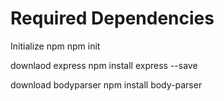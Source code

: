 # Required Dependencies

Initialize npm 
npm init

downlaod express
npm install express --save

download bodyparser
npm install body-parser
